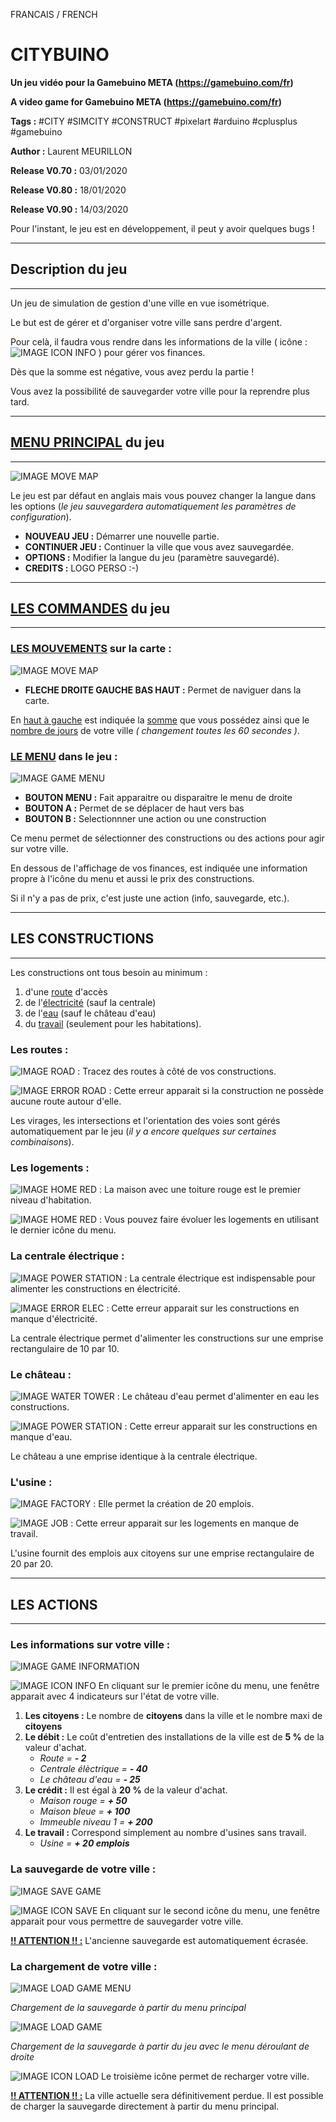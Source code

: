 FRANCAIS / FRENCH

# CITYBUINO #
**Un jeu vidéo pour la Gamebuino META (https://gamebuino.com/fr)**

**A video game for Gamebuino META (https://gamebuino.com/fr)**

**Tags :** #CITY #SIMCITY #CONSTRUCT #pixelart #arduino #cplusplus #gamebuino

**Author :** Laurent MEURILLON

**Release V0.70 :** 03/01/2020

**Release V0.80 :** 18/01/2020

**Release V0.90 :** 14/03/2020

Pour l'instant, le jeu est en développement, il peut y avoir quelques bugs !

-----------------

## Description du jeu ##
-----------------
Un jeu de simulation de gestion d'une ville en vue isométrique.

Le but est de gérer et d'organiser votre ville sans perdre d'argent.

Pour celà, il faudra vous rendre dans les informations de la ville ( icône : ![IMAGE ICON INFO](VIDEOS/CITY_INFO.gif) ) pour gérer vos finances.

Dès que la somme est négative, vous avez perdu la partie !

Vous avez la possibilité de sauvegarder votre ville pour la reprendre plus tard.

-----------------

## <u>MENU PRINCIPAL</u> du jeu ##

-----------------
![IMAGE MOVE MAP](VIDEOS/CITYBUINO_0.gif)

Le jeu est par défaut en anglais mais vous pouvez changer la langue dans les options 
(*le jeu sauvegardera automatiquement les paramètres de configuration*).

- **NOUVEAU JEU :** Démarrer une nouvelle partie.
- **CONTINUER JEU :** Continuer la ville que vous avez sauvegardée.
- **OPTIONS :** Modifier la langue du jeu (paramètre sauvegardé).
- **CREDITS :** LOGO PERSO :-)

-----------------

## <u>LES COMMANDES</u> du jeu ##

-----------------

### <u>LES MOUVEMENTS</u> sur la carte :  ###

![IMAGE MOVE MAP](VIDEOS/CITYBUINO_1.gif)

- **FLECHE DROITE GAUCHE BAS HAUT :** Permet de naviguer dans la carte.

En <u>haut à gauche</u> est indiquée la <u>somme</u> que vous possédez ainsi
que le <u>nombre de jours</u> de votre ville *( changement toutes les 60 secondes )*.

### <u>LE MENU</u> dans le jeu : ###

![IMAGE GAME MENU](VIDEOS/CITYBUINO_2.gif)

- **BOUTON MENU :** Fait apparaitre ou disparaitre le menu de droite
- **BOUTON A :**    Permet de se déplacer de haut vers bas 
- **BOUTON B :**    Selectionnner une action ou une construction

Ce menu permet de sélectionner des constructions ou des actions pour agir sur votre ville.

En dessous de l'affichage de vos finances, est indiquée une information propre à l'icône du menu et 
aussi le prix des constructions.

Si il n'y a pas de prix, c'est juste une action (info, sauvegarde, etc.).

-----------------
## LES CONSTRUCTIONS ##

-----------------
Les constructions ont tous besoin au minimum :
 
 1. d'une <u>route</u> d'accès
 2. de l'<u>électricité</u> (sauf la centrale)
 3. de l'<u>eau</u> (sauf le château d'eau)
 4. du <u>travail</u> (seulement pour les habitations).

 
### Les routes : ###

![IMAGE ROAD](VIDEOS/CITY_ROAD.gif) : Tracez des routes à côté de vos constructions.

![IMAGE ERROR ROAD](VIDEOS/ERROR_ROAD.gif) : Cette erreur apparait si la construction ne possède aucune route autour d'elle.

Les virages, les intersections et l'orientation des voies sont gérés automatiquement par le jeu (*il y a encore quelques sur certaines combinaisons*).

### Les logements : ###

![IMAGE HOME RED](VIDEOS/CITY_HOME_RED.gif) : La maison avec une toiture rouge est le premier niveau d'habitation.

![IMAGE HOME RED](VIDEOS/CITY_UPDATE.gif) : Vous pouvez faire évoluer les logements en utilisant le dernier icône du menu. 

### La centrale électrique : ###

![IMAGE POWER STATION](VIDEOS/CITY_PS.gif) : La centrale électrique est indispensable pour alimenter les constructions en électricité.

![IMAGE ERROR ELEC](VIDEOS/ERROR_ELEC.gif) : Cette erreur apparait sur les constructions en manque d'électricité.

La centrale électrique permet d'alimenter les constructions sur une emprise rectangulaire de 10 par 10.

### Le château : ###

![IMAGE WATER TOWER](VIDEOS/CITY_WATER_TOWER.gif) : Le château d'eau permet d'alimenter en eau les constructions.

![IMAGE POWER STATION](VIDEOS/ERROR_WATER.gif) : Cette erreur apparait sur les constructions en manque d'eau.

Le château a une emprise identique à la centrale électrique.

### L'usine : ###

![IMAGE FACTORY](VIDEOS/CITY_FACTORY.gif) : Elle permet la création de 20 emplois.

![IMAGE JOB](VIDEOS/ERROR_JOB.gif) : Cette erreur apparait sur les logements en manque de travail.

L'usine fournit des emplois aux citoyens sur une emprise rectangulaire de 20 par 20. 

-----------------

## LES ACTIONS ##

-----------------
### Les informations sur votre ville : ###

![IMAGE GAME INFORMATION](VIDEOS/CITYBUINO_3.gif)

![IMAGE ICON INFO](VIDEOS/CITY_INFO.gif) En cliquant sur le premier icône du menu, une fenêtre apparait avec 4 indicateurs sur l'état de votre ville.

 1. **Les citoyens :** Le nombre de **citoyens** dans la ville et le nombre maxi de **citoyens**
 2. **Le débit :** Le coût d'entretien des installations de la ville est de **5 %** de la valeur
    d'achat.
    - *Route = **- 2***
    - *Centrale élèctrique = **- 40***
    - *Le château d'eau = **- 25***
 3. **Le crédit :** Il est égal à **20 %** de la valeur d'achat.
    - *Maison rouge = **+ 50***
    - *Maison bleue = **+ 100***
    - *Immeuble niveau 1 = **+ 200***
 4. **Le travail :** Correspond simplement au nombre d'usines sans travail.
    - *Usine = **+ 20 emplois***

### La sauvegarde de votre ville : ###

![IMAGE SAVE GAME](VIDEOS/CITYBUINO_4.gif)

![IMAGE ICON SAVE](VIDEOS/CITY_SAVE.gif) En cliquant sur le second icône du menu, une fenêtre apparait pour vous permettre de sauvegarder votre ville.

<u>**!! ATTENTION !! :**</u> L'ancienne sauvegarde est automatiquement écrasée.

### La chargement de votre ville : ###

![IMAGE LOAD GAME MENU](VIDEOS/CITYBUINO_5.gif)

*Chargement de la sauvegarde à partir du menu principal*

![IMAGE LOAD GAME ](VIDEOS/CITYBUINO_6.gif)

*Chargement de la sauvegarde à partir du jeu avec le menu déroulant de droite*

![IMAGE ICON LOAD](VIDEOS/CITY_LOAD.gif) Le troisième icône permet de recharger votre ville.


<u>**!! ATTENTION !! :**</u> La ville actuelle sera définitivement perdue. Il est possible de charger la sauvegarde directement à partir du menu principal.
